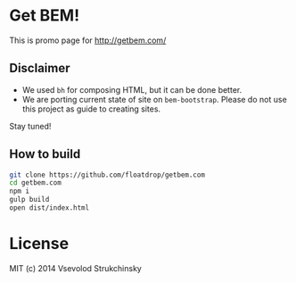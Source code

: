 # Get BEM!

This is promo page for http://getbem.com/

## Disclaimer

 * We used `bh` for composing HTML, but it can be done better.
 * We are porting current state of site on `bem-bootstrap`. Please do not use this project as guide to creating sites.

Stay tuned!

## How to build

```bash
git clone https://github.com/floatdrop/getbem.com
cd getbem.com
npm i
gulp build
open dist/index.html
```

# License

MIT (c) 2014 Vsevolod Strukchinsky
